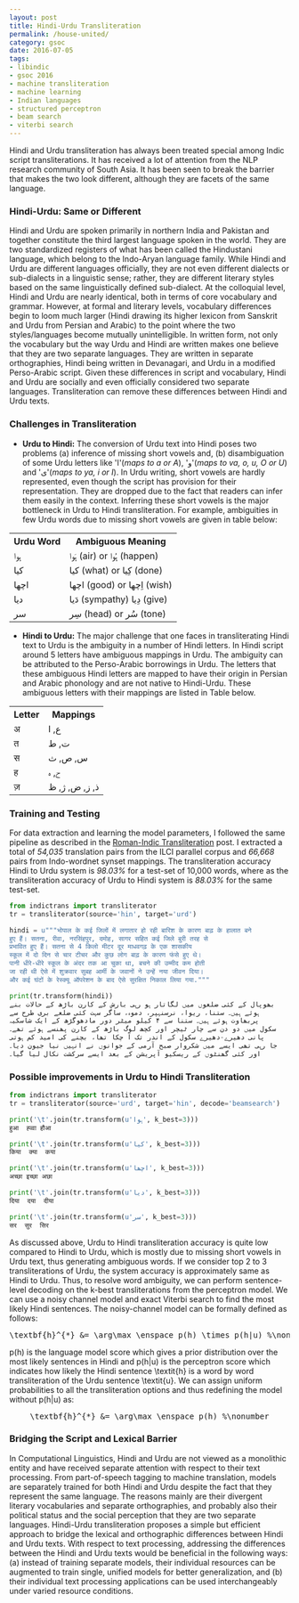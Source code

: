 ```yaml
---
layout: post
title: Hindi-Urdu Transliteration 
permalink: /house-united/
category: gsoc
date: 2016-07-05
tags:
- libindic
- gsoc 2016
- machine transliteration
- machine learning
- Indian languages
- structured perceptron
- beam search
- viterbi search
---
```


Hindi and Urdu transliteration has always been treated special among Indic script transliterations. It has received a lot of attention from the NLP research community of South Asia. It has been seen to break the barrier that makes the two look different, although they are facets of the same language. 

### Hindi-Urdu: Same or Different 

Hindi and Urdu are spoken primarily in northern India and Pakistan and together constitute the third largest language spoken in the world. They are two standardized registers of what has been called the Hindustani language, which belong to the Indo-Aryan language family. While Hindi and Urdu are different languages officially, they are not even different dialects or sub-dialects in a linguistic sense; rather, they are different literary styles based on the same linguistically defined sub-dialect. At the colloquial level, Hindi and Urdu are nearly identical, both in terms of core vocabulary and grammar. However, at formal and literary levels, vocabulary differences begin to loom much larger (Hindi drawing its higher lexicon from Sanskrit and Urdu from Persian and Arabic) to the point where the two styles/languages become mutually unintelligible. In written form, not only the vocabulary but the way Urdu and Hindi are written makes one believe that they are two separate languages. They are written in separate orthographies, Hindi being written in Devanagari, and Urdu in a modified Perso-Arabic script. Given these differences in script and vocabulary, Hindi and Urdu are socially and even officially considered two separate languages. Transliteration can remove these differences between Hindi and Urdu texts.

### Challenges in Transliteration

 * **Urdu to Hindi:** The conversion of Urdu text into Hindi poses two problems (a) inference of missing short vowels and, (b) disambiguation of some Urdu letters like 'ا'(_maps to a or A_), 'و'(_maps to va, o, u, O or U_) and 'ی'(_maps to ya, i or I_). In Urdu writing, short vowels are hardly represented, even though the script has provision for their representation. They are dropped due to the fact that readers can infer them easily in the context. Inferring these short vowels is the major bottleneck in Urdu to Hindi transliteration. For example, ambiguities in few Urdu words due to missing short vowels are given in table below: 

<p>
<center>
<table class="table-fill">
<th><b>Urdu Word</b></th> <th><b>Ambiguous Meaning</b></th>
<tr>
<td>ہوا</td> <td>ہَوا (air) or ہُوا (happen)</td>
</tr>
<tr>
<td>کیا</td> <td>کیا (what) or کِیا (done)</td>
</tr>
<tr>
<td>اچھا</td> <td>اچھا (good) or اِچھا (wish)</td>
</tr>
<tr>
<td>دیا</td> <td>دَیا (sympathy) دِیا (give)</td>
</tr>
<tr>
<td>سر</td> <td>سِر (head) or سُر (tone)</td>
</tr>
</table>
</center>
</p>

 * **Hindi to Urdu:** The major challenge that one faces in transliterating Hindi text to Urdu is the ambiguity in a number of Hindi letters. In Hindi script around 5 letters have ambiguous mappings in Urdu. The ambiguity can be attributed to the Perso-Arabic borrowings in Urdu. The letters that these ambiguous Hindi letters are mapped to have their origin in Persian and Arabic phonology and are not native to Hindi-Urdu. These ambiguous letters with their mappings are listed in Table below.

<p>
<center>
<table class="table-fill">
<th><b>Letter</b></th> <th><b>Mappings</b></th>
<tr>
<td>अ</td>         <td>ع, ا</td>
</tr>
<tr>
<td>त</td>           <td>ت, ط</td>
</tr>
<tr>
<td>स</td>          <td>س, ص, ث</td>
</tr>
<tr>
<td>ह</td>           <td>ح, ہ</td>
</tr>
<tr>
<td>ज़</td>           <td>ذ, ز, ض, ژ, ظ</td>
</tr>
</table>
</center>
</p>

### Training and Testing

For data extraction and learning the model parameters, I followed the same pipeline as described in the [Roman-Indic Transliteration](/rom-ind/) post. I extracted a total of _54,035_ translation pairs from the ILCI parallel corpus and _66,668_ pairs from Indo-wordnet synset mappings. The transliteration accuracy Hindi to Urdu system is _98.03%_ for a test-set of 10,000 words, where as the transliteration accuracy of Urdu to Hindi system is _88.03%_ for the same test-set.

```python
from indictrans import transliterator
tr = transliterator(source='hin', target='urd')

hindi = u"""भोपाल के कई जिलों में लगातार हो रही बारिश के कारण बाढ़ के हालात बने 
हुए हैं। सतना, रीवा, नरसिंहपुर, दमोह, सागर सहित कई जिले बुरी तरह से 
प्रभावित हुए हैं। सतना से 4 किलो मीटर दूर माधवगढ़ के एक शासकीय 
स्कूल में दो दिन से चार टीचर और कुछ लोग बाढ़ के कारण फंसे हुए थे। 
पानी धीरे-धीरे स्कूल के अंदर तक आ चुका था, बचने की उम्मीद कम होती 
जा रही थी ऐसे में शुक्रवार सुबह आर्मी के जवानों ने उन्हें नया जीवन दिया। 
और कई घंटों के रेस्क्यू ऑपरेशन के बाद ऐसे सुरक्षित निकाल लिया गया."""

print(tr.transform(hindi))
بھوپال کے کئی ضلعوں میں لگاتار ہو رہی بارش کے کارن باڑھ کے حالات بنے 
ہوئے ہیں۔ ستنا، ریوا، نرسنہپر، دموہ، ساگر سہت کئی ضلعے بری طرح سے 
پربھاوت ہوئے ہیں۔ ستنا سے ۴ کیلو میٹر دور مادھوگڑھ کے ایک شاسکیہ 
سکول میں دو دن سے چار ٹیچر اور کچھ لوگ باڑھ کے کارن پھنسے ہوئے تھے۔ 
پانی دھیرے-دھیرے سکول کے اندر تک آ چکا تھا، بچنے کی امید کم ہوتی 
جا رہی تھی ایسے میں شکروار صبح آرمی کے جوانوں نے انہیں نیا جیون دیا۔ 
اور کئی گھنٹوں کے ریسکیو آپریشن کے بعد ایسے سرکشت نکال لیا گیا۔

```

### Possible improvements in Urdu to Hindi Transliteration

```python
from indictrans import transliterator
tr = transliterator(source='urd', target='hin', decode='beamsearch')

print('\t'.join(tr.transform(u'ہوا', k_best=3)))
हुआ  ह्व्वा हौआ

print('\t'.join(tr.transform(u'کیا', k_best=3)))
किया  क्या  कया

print('\t'.join(tr.transform(u'اچھا', k_best=3)))
अच्छा इच्छा अछा

print('\t'.join(tr.transform(u'دیا', k_best=3)))
दिया  दया  दीया

print('\t'.join(tr.transform(u'سر', k_best=3)))
सर  सुर  सिर
```

As discussed above, Urdu to Hindi transliteration accuracy is quite low compared to Hindi to Urdu, which is mostly due to missing short vowels in Urdu text, thus generating ambiguous words. If we consider top 2 to 3 transliterations of Urdu, the system accuracy is approximately same as Hindi to Urdu. Thus, to resolve word ambiguity, we can perform sentence-level decoding on the k-best transliterations from the perceptron model. We can use a noisy channel model and exact Viterbi search to find the most likely Hindi sentences. The noisy-channel model can be formally defined as follows:

<center>
<pre lang="latex">
\textbf{h}^{*} &= \arg\max \enspace p(h) \times p(h|u) %\nonumber
</pre>
</center>

<span lang="latex">p(h)</span> is the language model score which gives a prior distribution over the most likely sentences in Hindi and <span lang="latex">p(h|u)</span> is the perceptron score which indicates how likely the Hindi sentence <span lang="latex">\textit{h}</span> is a word by word transliteration of the Urdu sentence  <span lang="latex">\textit{u}</span>. We can assign uniform probabilities to all the transliteration options and thus redefining the model without  <span lang="latex">p(h|u)</span> as:

<center>
<pre lang="latex">
\textbf{h}^{*} &= \arg\max \enspace p(h) %\nonumber
</pre>
</center>

### Bridging the Script and Lexical Barrier

In Computational Linguistics, Hindi and Urdu are not viewed as a monolithic entity and have received separate attention with respect to their text processing. From part-of-speech tagging to machine translation, models are separately trained for both Hindi and Urdu despite the fact that they represent the same language. The reasons mainly are their divergent literary vocabularies and separate orthographies, and probably also their political status and the social perception that they are two separate languages. Hindi-Urdu transliteration proposes a simple but efficient approach to bridge the lexical and orthographic differences between Hindi and Urdu texts. With respect to text processing, addressing the differences between the Hindi and Urdu texts would be beneficial in the following ways: (a) instead of training separate models, their individual resources can be augmented to train single, unified models for better generalization, and (b) their individual text processing applications can be used interchangeably under varied resource conditions.
